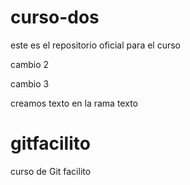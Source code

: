 
# curso-dos

este es el repositorio oficial para el curso

cambio 2

cambio 3

creamos texto en la rama texto

# gitfacilito

curso de Git facilito

